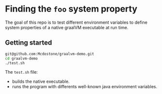 # Finding the `foo` system property

The goal of this repo is to test different environment variables to define system properties of a native graalVM executable at run time.

## Getting started

```bash
git@github.com:Mcdostone/graalvm-demo.git
cd graalvm-demo
./test.sh
```

The `test.sh` file:
 - builds the native executable.
 - runs the program with differents well-known java environment variables.
